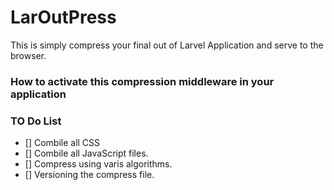 # LarOutPress
This is simply compress your final out of Larvel Application and serve to the browser.

### How to activate this compression middleware in your application

### TO Do List
- [] Combile all CSS
- [] Combile all JavaScript files.
- [] Compress using varis algorithms.
- [] Versioning the compress file.

